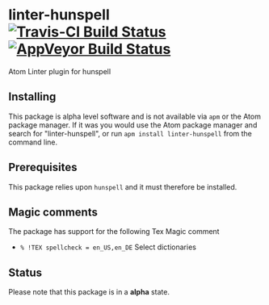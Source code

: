 # linter-hunspell [![Travis-CI Build Status](https://img.shields.io/travis/yitzchak/linter-hunspell/master.svg?label=Linux/OSX%20build)](https://travis-ci.org/yitzchak/linter-hunspell) [![AppVeyor Build Status](https://img.shields.io/appveyor/ci/yitzchak/linter-hunspell/master.svg?label=Windows%20build)](https://ci.appveyor.com/project/yitzchak/linter-hunspell)

Atom Linter plugin for hunspell

## Installing
This package is alpha level software and is not available via `apm` or the Atom
package manager. If it was you would use the Atom package manager and search for
"linter-hunspell", or run `apm install linter-hunspell` from the command line.

## Prerequisites
This package relies upon `hunspell` and it must therefore be installed.

## Magic comments
The package has support for the following Tex Magic comment
- `% !TEX spellcheck = en_US,en_DE` Select dictionaries

## Status
Please note that this package is in a **alpha** state.
